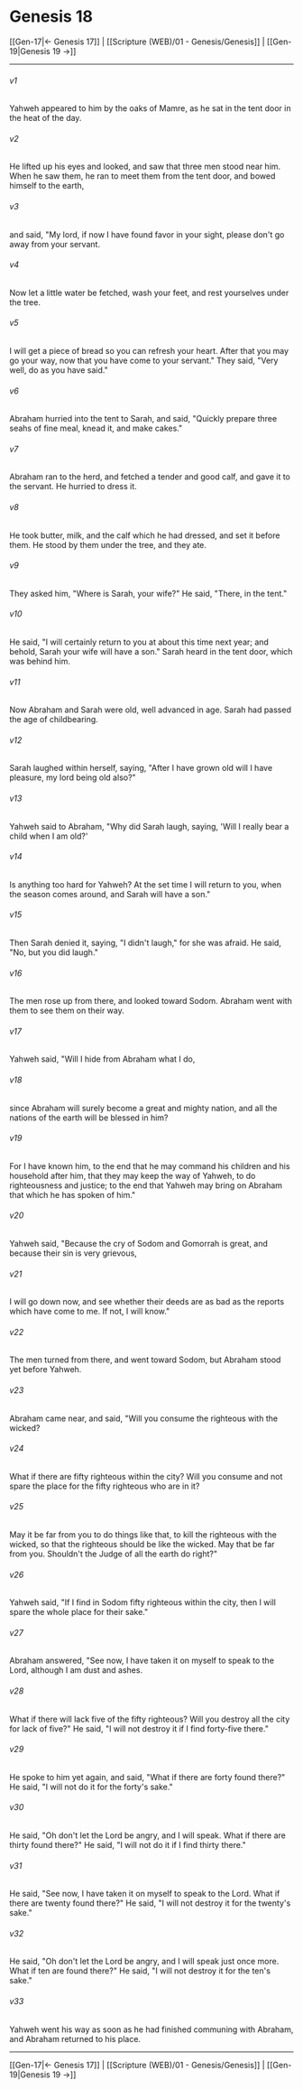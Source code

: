# Genesis 18

[[Gen-17|← Genesis 17]] | [[Scripture (WEB)/01 - Genesis/Genesis]] | [[Gen-19|Genesis 19 →]]
***



###### v1 
Yahweh appeared to him by the oaks of Mamre, as he sat in the tent door in the heat of the day. 

###### v2 
He lifted up his eyes and looked, and saw that three men stood near him. When he saw them, he ran to meet them from the tent door, and bowed himself to the earth, 

###### v3 
and said, "My lord, if now I have found favor in your sight, please don't go away from your servant. 

###### v4 
Now let a little water be fetched, wash your feet, and rest yourselves under the tree. 

###### v5 
I will get a piece of bread so you can refresh your heart. After that you may go your way, now that you have come to your servant." They said, "Very well, do as you have said." 

###### v6 
Abraham hurried into the tent to Sarah, and said, "Quickly prepare three seahs of fine meal, knead it, and make cakes." 

###### v7 
Abraham ran to the herd, and fetched a tender and good calf, and gave it to the servant. He hurried to dress it. 

###### v8 
He took butter, milk, and the calf which he had dressed, and set it before them. He stood by them under the tree, and they ate. 

###### v9 
They asked him, "Where is Sarah, your wife?" He said, "There, in the tent." 

###### v10 
He said, "I will certainly return to you at about this time next year; and behold, Sarah your wife will have a son." Sarah heard in the tent door, which was behind him. 

###### v11 
Now Abraham and Sarah were old, well advanced in age. Sarah had passed the age of childbearing. 

###### v12 
Sarah laughed within herself, saying, "After I have grown old will I have pleasure, my lord being old also?" 

###### v13 
Yahweh said to Abraham, "Why did Sarah laugh, saying, 'Will I really bear a child when I am old?' 

###### v14 
Is anything too hard for Yahweh? At the set time I will return to you, when the season comes around, and Sarah will have a son." 

###### v15 
Then Sarah denied it, saying, "I didn't laugh," for she was afraid. He said, "No, but you did laugh." 

###### v16 
The men rose up from there, and looked toward Sodom. Abraham went with them to see them on their way. 

###### v17 
Yahweh said, "Will I hide from Abraham what I do, 

###### v18 
since Abraham will surely become a great and mighty nation, and all the nations of the earth will be blessed in him? 

###### v19 
For I have known him, to the end that he may command his children and his household after him, that they may keep the way of Yahweh, to do righteousness and justice; to the end that Yahweh may bring on Abraham that which he has spoken of him." 

###### v20 
Yahweh said, "Because the cry of Sodom and Gomorrah is great, and because their sin is very grievous, 

###### v21 
I will go down now, and see whether their deeds are as bad as the reports which have come to me. If not, I will know." 

###### v22 
The men turned from there, and went toward Sodom, but Abraham stood yet before Yahweh. 

###### v23 
Abraham came near, and said, "Will you consume the righteous with the wicked? 

###### v24 
What if there are fifty righteous within the city? Will you consume and not spare the place for the fifty righteous who are in it? 

###### v25 
May it be far from you to do things like that, to kill the righteous with the wicked, so that the righteous should be like the wicked. May that be far from you. Shouldn't the Judge of all the earth do right?" 

###### v26 
Yahweh said, "If I find in Sodom fifty righteous within the city, then I will spare the whole place for their sake." 

###### v27 
Abraham answered, "See now, I have taken it on myself to speak to the Lord, although I am dust and ashes. 

###### v28 
What if there will lack five of the fifty righteous? Will you destroy all the city for lack of five?" He said, "I will not destroy it if I find forty-five there." 

###### v29 
He spoke to him yet again, and said, "What if there are forty found there?" He said, "I will not do it for the forty's sake." 

###### v30 
He said, "Oh don't let the Lord be angry, and I will speak. What if there are thirty found there?" He said, "I will not do it if I find thirty there." 

###### v31 
He said, "See now, I have taken it on myself to speak to the Lord. What if there are twenty found there?" He said, "I will not destroy it for the twenty's sake." 

###### v32 
He said, "Oh don't let the Lord be angry, and I will speak just once more. What if ten are found there?" He said, "I will not destroy it for the ten's sake." 

###### v33 
Yahweh went his way as soon as he had finished communing with Abraham, and Abraham returned to his place.

***
[[Gen-17|← Genesis 17]] | [[Scripture (WEB)/01 - Genesis/Genesis]] | [[Gen-19|Genesis 19 →]]
